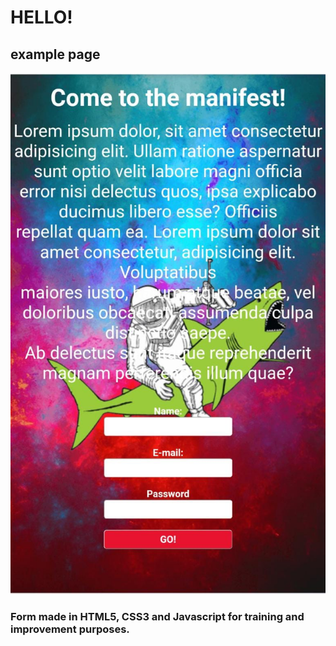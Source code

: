 # HELLO! 

## example page

<img src="./img/fundo-example-manifest.jpeg">

### Form made in HTML5, CSS3 and Javascript for training and improvement purposes.